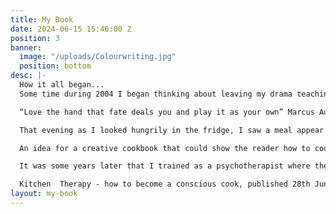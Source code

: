 ```yaml
---
title: My Book
date: 2024-06-15 15:46:00 Z
position: 3
banner:
  image: "/uploads/Colourwriting.jpg"
  position: bottom
desc: |-
  How it all began...
  Some time during 2004 I began thinking about leaving my drama teaching job amid the curriculum changes that were disastrous for me and my neurodiverse students.  Their creative abilities stunted by an outdated syllabus of dry text, unsuitable (in my opinion) for any secondary classroom but for my dyslexic students was a tragic waste.  My own experience of school where I found myself struggling to focus and constantly in trouble trickled down my spine.  I knew I needed a new career where I could be myself, honour and enhance the creative spirit and feel useful.

  “Love the hand that fate deals you and play it as your own” Marcus Aurelius

  That evening as I looked hungrily in the fridge, I saw a meal appear which I remember felt delicious.  As I followed the feeling of making a dinner with what one has to hand, I remembered playing cards as a small child into my teens, with my wonderful Great Grandmother.  Each hand you are dealt you must play as it is, and that is where the seasoning of fun, luck and creative resource ignite your potential.  The key nutrients in this pass time are presence and attention - engaging fully in the process, setting the natural practicality of the human spirit free.  Play is vital for life. It is how we learn to feed and care for ourselves after all.

  An idea for a creative cookbook that could show the reader how to cook with intuition and instinct began to simmer.  A pack of playing cards who became a set of recipes, each with a character who showed you how, when and why to cook them, was on the boil.  The various salts and seeds of my personal and professional life combined into what would follow the journey of becoming a conscious cook.  Drama teaching had shown me how to practice physical theatre, personifying objects and allowing them to speak, the vital role of creative confidence and how to reach our unique potential.  The essence of love in each meal we make, however small or grand, formed the foundation of this project.  By enjoying the process of putting imagination, play and appetite together in the kitchen, we create a recipe for life.

  It was some years later that I trained as a psychotherapist where the idea for the ‘cooking cure’ took shape and gave the creative cookbook a new dimension and direction.  My earlier studies in anthropology, my fascination with Carl Jung's depth psychology and philosophy now fed into the cookbook that you can delve into today.  It is a long and evolving story which I hope will come alive in your hands…

  Kitchen  Therapy - how to become a conscious cook, published 28th June 2024 with Ortus Press, an imprint of Free Association Books, is available from Amazon, or contact me direct to arrange a signed copy!
layout: my-book
---
```


